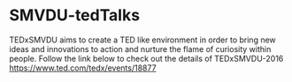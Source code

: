 # SMVDU-tedTalks

TEDxSMVDU aims to create a TED like environment in order to bring new ideas and innovations to action and nurture the flame of curiosity within people.
Follow the link below to check out the details of TEDxSMVDU-2016
https://www.ted.com/tedx/events/18877

